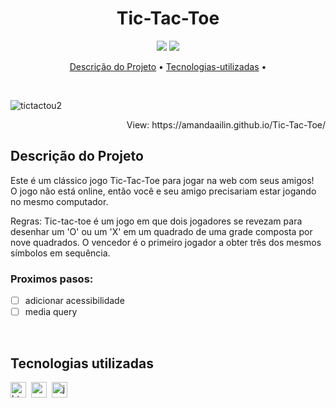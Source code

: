 <h1 align="center">Tic-Tac-Toe</h1>

<p align="center">
  <img src="https://img.shields.io/badge/Status-em%20andamento-green"/>
  <img src="https://img.shields.io/badge/license-MIT-green"/>
</p>

<p align="center">
	<a href="#Descrição do Projeto">Descrição do Projeto</a> •
	<a href="#tecnologias-utilizadas">Tecnologias-utilizadas</a> •
</p>

</br>

![tictactou2](https://user-images.githubusercontent.com/100203503/169650202-a7a5d5f2-50dd-498a-a8be-28c2bd416b95.PNG)

<p align="right">
 View: https://amandaailin.github.io/Tic-Tac-Toe/
</p>


## Descrição do Projeto
Este é um clássico jogo Tic-Tac-Toe para jogar na web com seus amigos! <br>
O jogo não está online, então você e seu amigo precisariam estar jogando no mesmo computador. <br>

Regras:
Tic-tac-toe é um jogo em que dois jogadores se revezam para desenhar um 'O' ou um 'X' em um quadrado de uma grade composta por nove quadrados. O vencedor é o primeiro jogador a obter três dos mesmos símbolos em sequência.


### Proximos pasos:

- [ ] adicionar acessibilidade
- [ ] media query
</br>

## Tecnologias utilizadas

  <img src="https://img.shields.io/badge/Html5-05122A?style=flat&logo=html5" alt="html5 Badge" height="25">&nbsp;
  <img src="https://img.shields.io/badge/Css3-05122A?style=flat&logo=css3" alt="css3 Badge" height="25">&nbsp;
  <img src="https://img.shields.io/badge/Javascript-05122A?style=flat&logo=javascript" alt="javascript Badge" height="25">&nbsp;
</br>
